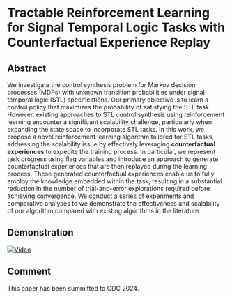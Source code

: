 # Tractable Reinforcement Learning for Signal Temporal Logic Tasks with Counterfactual Experience Replay

## Abstract

We investigate the control synthesis problem for Markov decision processes (MDPs) with unknown transition probabilities under signal temporal logic (STL) specifications. Our primary objective is to learn a control policy that maximizes the probability of satisfying the STL task.  However, existing approaches to STL control synthesis using reinforcement learning encounter a significant scalability challenge, particularly when expanding the state space to incorporate STL tasks. In this work, we propose a novel reinforcement learning algorithm tailored for STL tasks, addressing the scalability issue by effectively leveraging **counterfactual experiences** to expedite the training process. In particular, we represent task progress using flag variables and introduce an approach to generate counterfactual experiences that are then replayed during the learning process. These generated counterfactual experiences enable us to fully employ the knowledge embedded within the task, resulting in a substantial reduction in the number of trial-and-error explorations required before achieving convergence. We conduct  a series of experiments and comparative analyses to we demonstrate the effectiveness and scalability of our algorithm compared with existing algorithms in the literature.

## Demonstration

[![Video]()](https://github.com/WSQsGithub/TimeRobustLearning/assets/70429350/5e0114a4-abae-408d-8909-5cd21170de1a)


## Comment

This paper has been summitted to CDC 2024.
